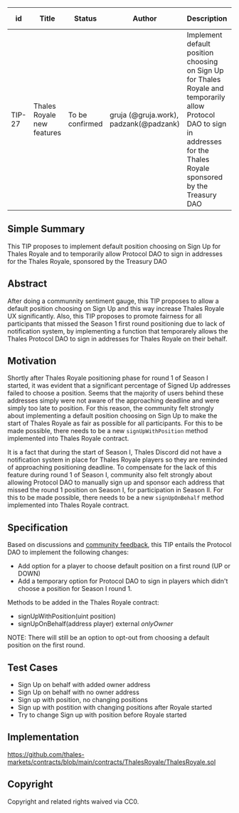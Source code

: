 | id | Title | Status | Author | Description | Discussions to | Created |
| ----------- | ----------- | ----------- | ----------- | ----------- | ----------- | ----------- |
| TIP-27 | Thales Royale new features| To be confirmed | gruja (@gruja.work), padzank(@padzank) | Implement default position choosing on Sign Up for Thales Royale and temporarily allow Protocol DAO to sign in addresses for the Thales Royale sponsored by the Treasury DAO | [discord url](https://discord.com/channels/906484044915687464/939095931490549800) | 2022-02-09

## Simple Summary
 
This TIP proposes to implement default position choosing on Sign Up for Thales Royale and to temporarily allow Protocol DAO to sign in addresses for the Thales Royale, sponsored by the Treasury DAO
 
## Abstract
 
After doing a communnity sentiment gauge, this TIP proposes to allow a default position choosing on Sign Up and this way increase Thales Royale UX significantly. Also, this TIP proposes to promote fairness for all participants that missed the Season 1 first round positioning due to lack of notification system, by implementing a function that temporarely allows the Thales Protocol DAO to sign in addresses for Thales Royale on their behalf.
 
## Motivation
 
Shortly after Thales Royale positioning phase for round 1 of Season I started, it was evident that a significant percentage of Signed Up addresses failed to choose a position. Seems that the majority of users behind these addresses simply were not aware of the approaching deadline and were simply too late to position. For this reason, the community felt strongly about implementing a default position choosing on Sign Up to make the start of Thales Royale as fair as possible for all participants. For this to be made possible, there needs to be a new `signUpWithPosition` method implemented into Thales Royale contract.

It is a fact that during the start of Season I, Thales Discord did not have a notification system in place for Thales Royale players so they are reminded of approaching positioning deadline. To compensate for the lack of this feature during round 1 of Season I, community also felt strongly about allowing Protocol DAO to manually sign up and sponsor each address that missed the round 1 position on Season I, for participation in Season II. For this to be made possible, there needs to be a new `signUpOnBehalf` method implemented into Thales Royale contract.
 
## Specification

Based on discussions and [community feedback](https://discord.com/channels/906484044915687464/939095931490549800), this TIP entails the Protocol DAO to implement the following changes:

* Add option for a player to choose default position on a first round (UP or DOWN)
* Add a temporary option for Protocol DAO to sign in players which didn't choose a position for Season I round 1.

 Methods to be added in the Thales Royale contract:

 - signUpWithPosition(uint position)
 - signUpOnBehalf(address player) external *onlyOwner*

NOTE: There will still be an option to opt-out from choosing a default position on the first round.

## Test Cases

- Sign Up on behalf with added owner address
- Sign Up on behalf with no owner address
- Sign up with position, no changing positions
- Sign up with postition with changing positions after Royale started
- Try to change Sign up with position before Royale started

## Implementation
 
https://github.com/thales-markets/contracts/blob/main/contracts/ThalesRoyale/ThalesRoyale.sol
 
## Copyright
 
Copyright and related rights waived via CC0.
